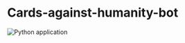 # Cards-against-humanity-bot
![Python application](https://github.com/fuomag9/Cards-against-humanity-bot/workflows/Python%20application/badge.svg)
